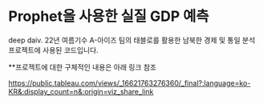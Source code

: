 # Prophet을 사용한 실질 GDP 예측

deep daiv. 22년 여름기수 A-아이즈 팀의 태블로를 활용한 남북한 경제 및 통일 분석 프로젝트에 사용된 코드입니다.


**프로젝트에 대한 구체적인 내용은 아래 링크 참조

https://public.tableau.com/views/_16621763276360/_final?:language=ko-KR&:display_count=n&:origin=viz_share_link

